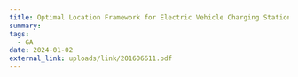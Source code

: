 ```yaml
---
title: Optimal Location Framework for Electric Vehicle Charging Stations
summary: 
tags:
  - GA
date: 2024-01-02
external_link: uploads/link/201606611.pdf
---
```

